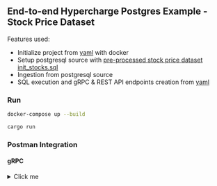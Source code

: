 ## End-to-end Hypercharge Postgres Example - Stock Price Dataset

Features used:
- Initialize project from [yaml](./docker-compose.yml) with docker
- Setup postgresql source with [pre-processed stock price dataset](./data/README.md) [init_stocks.sql](./scripts/init_stocks.sql)
- Ingestion from postgresql source
- SQL execution and gRPC & REST API endpoints creation from [yaml](./dozer-config.yaml)

[//]: # (- Creation of embeddable React widget)

### Run

```bash
docker-compose up --build
```

```bash
cargo run
```

### Postman Integration

#### gRPC
<details>
    <summary>Click me</summary>

    #### Example Config for gRPC

    ```yaml
    grpc:
        port: 50051
        url: "[::0]"
        cors: true
        web: true
    ```
    Use server reflection as a source of the gRPC API.
    
    <div align="center">
        <img src="https://drive.google.com/uc?export=view&id=1zcYcUMY7KGJy8MxkZM9noF_MAp5jLPzZ" width=60%">
    </div>
    
    `[::0]50051` is from yaml configuration.
    
    <div align="center">
        <img src="https://drive.google.com/uc?export=view&id=11tji0bhcLei7V-SiSQgY6CfMX9r6q_2C" width=60%">
    </div>

</details>

